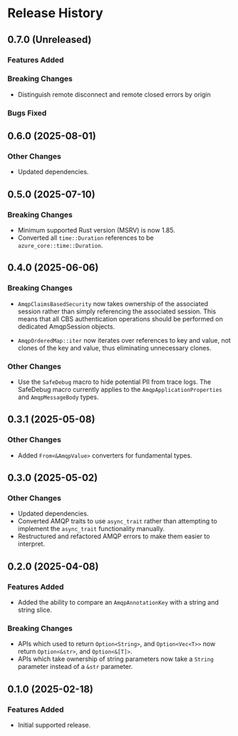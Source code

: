 # Release History

## 0.7.0 (Unreleased)

### Features Added

### Breaking Changes

- Distinguish remote disconnect and remote closed errors by origin

### Bugs Fixed

## 0.6.0 (2025-08-01)

### Other Changes

- Updated dependencies.

## 0.5.0 (2025-07-10)

### Breaking Changes

- Minimum supported Rust version (MSRV) is now 1.85.
- Converted all `time::Duration` references to be `azure_core::time::Duration`.

## 0.4.0 (2025-06-06)

### Breaking Changes

- `AmqpClaimsBasedSecurity` now takes ownership of the associated session rather than simply referencing the associated session. This means that all CBS authentication operations should be performed on dedicated AmqpSession objects.

- `AmqpOrderedMap::iter` now iterates over references to key and value, not clones of the key and value, thus eliminating unnecessary clones.

### Other Changes

- Use the `SafeDebug` macro to hide potential PII from trace logs. The SafeDebug macro currently applies to the `AmqpApplicationProperties` and `AmqpMessageBody` types.

## 0.3.1 (2025-05-08)

### Other Changes

- Added `From<&AmqpValue>` converters for fundamental types.

## 0.3.0 (2025-05-02)

### Other Changes

- Updated dependencies.
- Converted AMQP traits to use `async_trait` rather than attempting to implement the `async_trait` functionality manually.
- Restructured and refactored AMQP errors to make them easier to interpret.

## 0.2.0 (2025-04-08)

### Features Added

- Added the ability to compare an `AmqpAnnotationKey` with a string and string slice.

### Breaking Changes

- APIs which used to return `Option<String>`, and `Option<Vec<T>>` now return `Option<&str>`, and `Option<&[T]>`.
- APIs which take ownership of string parameters now take a `String` parameter instead of a `&str` parameter.

## 0.1.0 (2025-02-18)

### Features Added

- Initial supported release.
